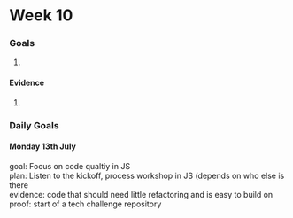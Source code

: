 # Week 10
### Goals

1.

#### Evidence

1. 

### Daily Goals

#### Monday 13th July

goal: Focus on code qualtiy in JS </br>
plan: Listen to the kickoff, process workshop in JS (depends on who else is there </br>
evidence: code that should need little refactoring and is easy to build on </br>
proof: start of a tech challenge repository </br>
